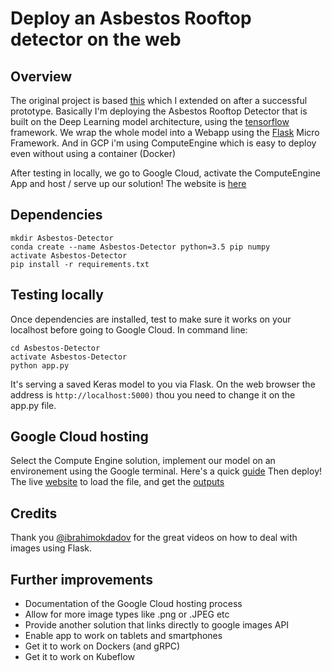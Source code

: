 # Deploy an Asbestos Rooftop detector on the web 


## Overview
The original project is based [this](https://github.com/ejlok1/Keras-Serve-Digit) which I extended on after a successful prototype. Basically I'm deploying the Asbestos Rooftop Detector that is built on the  Deep Learning model architecture, using the [tensorflow](https://github.com/tensorflow/tensorflow) framework. We wrap the whole model into a Webapp using the [Flask](http://flask.pocoo.org/) Micro Framework. And in GCP i'm using ComputeEngine which is easy to deploy even without using a container (Docker)

After testing in locally, we go to Google Cloud, activate the ComputeEngine App and host / serve up our solution! The website is [here](https://keras-serve-asbestos.appspot.com)


## Dependencies

```
mkdir Asbestos-Detector
conda create --name Asbestos-Detector python=3.5 pip numpy
activate Asbestos-Detector
pip install -r requirements.txt
```

## Testing locally

Once dependencies are installed, test to make sure it works on your localhost before going to Google Cloud. In command line:

```
cd Asbestos-Detector
activate Asbestos-Detector
python app.py
```

It's serving a saved Keras model to you via Flask. On the web browser the address is 
```http://localhost:5000)``` 
thou you need to change it on the app.py file. 

## Google Cloud hosting 
Select the Compute Engine solution, implement our model on an environement using the Google terminal. Here's a quick [guide](https://cloud.google.com/appengine/docs/flexible/python/quickstart) Then deploy! The live [website](https://keras-serve-asbestos.appspot.com) to load the file, and get the [outputs](https://keras-serve-asbestos.appspot.com/gallery) 


## Credits
Thank you [@ibrahimokdadov](https://github.com/ibrahimokdadov/upload_file_python) for the great videos on how to deal with images using Flask.  

## Further improvements 
- Documentation of the Google Cloud hosting process 
- Allow for more image types like .png or .JPEG etc 
- Provide another solution that links directly to google images API
- Enable app to work on tablets and smartphones 
- Get it to work on Dockers (and gRPC) 
- Get it to work on Kubeflow 
